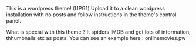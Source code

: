 This is a wordpress theme! (UPG1)
Upload it to a clean wordpress installation with no posts and follow instructions in the theme's control panel.

What is special with this theme ?
It spiders IMDB and get lots of information, thhumbnails etc as posts. You can see an example here : onlinemovies.pw
